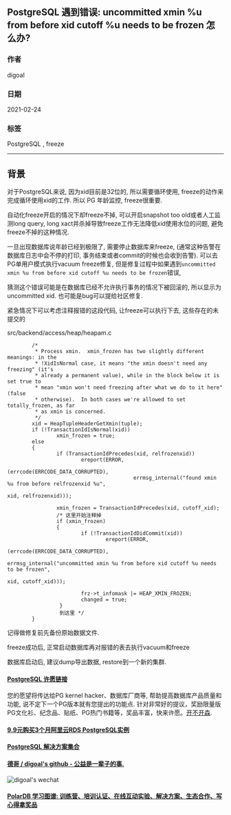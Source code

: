 ## PostgreSQL 遇到错误: uncommitted xmin %u from before xid cutoff %u needs to be frozen 怎么办?   
          
### 作者          
digoal          
          
### 日期          
2021-02-24          
          
### 标签          
PostgreSQL , freeze       
          
----          
          
## 背景       
  
对于PostgreSQL来说, 因为xid目前是32位的, 所以需要循环使用, freeze的动作来完成循环使用xid的工作. 所以 PG 年龄监控, freeze很重要.   
  
自动化freeze开启的情况下却freeze不掉, 可以开启snapshot too old或者人工监测long query, long xact并杀掉导致freeze工作无法降低xid使用水位的问题, 避免freeze不掉的这种情况.  
  
一旦出现数据库说年龄已经到极限了, 需要停止数据库来freeze, (通常这种告警在数据库日志中会不停的打印, 事务结束或者commit的时候也会收到告警). 可以去PG单用户模式执行vacuum freeze修复, 但是修复过程中如果遇到```uncommitted xmin %u from before xid cutoff %u needs to be frozen```错误,  
  
猜测这个错误可能是在数据库已经不允许执行事务的情况下被回滚的, 所以显示为uncommitted xid. 也可能是bug可以提给社区修复.   
  
紧急情况下可以考虑注释报错的这段代码, 让freeze可以执行下去, 这些存在的未提交的  
  
src/backend/access/heap/heapam.c   
  
  
```  
        /*  
         * Process xmin.  xmin_frozen has two slightly different meanings: in the  
         * !XidIsNormal case, it means "the xmin doesn't need any freezing" (it's  
         * already a permanent value), while in the block below it is set true to  
         * mean "xmin won't need freezing after what we do to it here" (false  
         * otherwise).  In both cases we're allowed to set totally_frozen, as far  
         * as xmin is concerned.  
         */  
        xid = HeapTupleHeaderGetXmin(tuple);  
        if (!TransactionIdIsNormal(xid))  
                xmin_frozen = true;  
        else  
        {  
                if (TransactionIdPrecedes(xid, relfrozenxid))  
                        ereport(ERROR,  
                                        (errcode(ERRCODE_DATA_CORRUPTED),  
                                         errmsg_internal("found xmin %u from before relfrozenxid %u",  
                                                                         xid, relfrozenxid)));  
  
                xmin_frozen = TransactionIdPrecedes(xid, cutoff_xid);  
                /* 这里开始注释掉  
                if (xmin_frozen)  
                {  
                        if (!TransactionIdDidCommit(xid))  
                                ereport(ERROR,  
                                                (errcode(ERRCODE_DATA_CORRUPTED),  
                                                 errmsg_internal("uncommitted xmin %u from before xid cutoff %u needs to be frozen",  
                                                                                 xid, cutoff_xid)));  
  
                        frz->t_infomask |= HEAP_XMIN_FROZEN;  
                        changed = true;  
                 }  
                 到这里 */
        }  
```  
  
记得做修复前先备份原始数据文件.  
  
freeze成功后, 正常启动数据库再对报错的表去执行vacuum和freeze  
  
数据库启动后, 建议dump导出数据, restore到一个新的集群.  
    
  
#### [PostgreSQL 许愿链接](https://github.com/digoal/blog/issues/76 "269ac3d1c492e938c0191101c7238216")
您的愿望将传达给PG kernel hacker、数据库厂商等, 帮助提高数据库产品质量和功能, 说不定下一个PG版本就有您提出的功能点. 针对非常好的提议，奖励限量版PG文化衫、纪念品、贴纸、PG热门书籍等，奖品丰富，快来许愿。[开不开森](https://github.com/digoal/blog/issues/76 "269ac3d1c492e938c0191101c7238216").  
  
  
#### [9.9元购买3个月阿里云RDS PostgreSQL实例](https://www.aliyun.com/database/postgresqlactivity "57258f76c37864c6e6d23383d05714ea")
  
  
#### [PostgreSQL 解决方案集合](https://yq.aliyun.com/topic/118 "40cff096e9ed7122c512b35d8561d9c8")
  
  
#### [德哥 / digoal's github - 公益是一辈子的事.](https://github.com/digoal/blog/blob/master/README.md "22709685feb7cab07d30f30387f0a9ae")
  
  
![digoal's wechat](../pic/digoal_weixin.jpg "f7ad92eeba24523fd47a6e1a0e691b59")
  
  
#### [PolarDB 学习图谱: 训练营、培训认证、在线互动实验、解决方案、生态合作、写心得拿奖品](https://www.aliyun.com/database/openpolardb/activity "8642f60e04ed0c814bf9cb9677976bd4")
  
